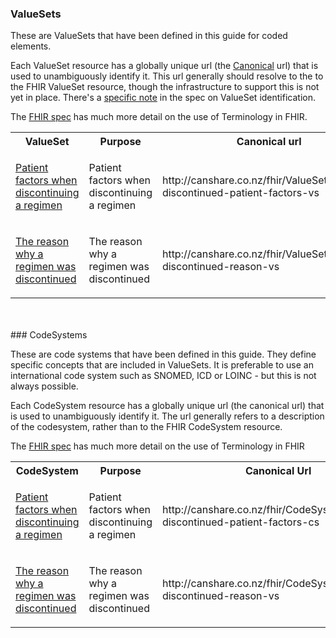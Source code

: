 ### ValueSets

These are ValueSets that have been defined in this guide for coded elements. 

Each ValueSet resource has a globally unique url (the [Canonical](http://hl7.org/fhir/references.html#canonical) url) that is used to unambiguously identify it. 
This url generally should resolve to the to the FHIR ValueSet resource, though the infrastructure 
to support this is not yet in place. There's a [specific note](http://hl7.org/fhir/valueset.html#ident) in the spec on ValueSet identification.

The [FHIR spec](http://hl7.org/fhir/terminology-module.html) has much more detail on the use of Terminology in FHIR.


<table class='table table-bordered table-condensed'>
<tr><th>ValueSet</th><th>Purpose</th><th>Canonical url</th></tr>
<tr><td width='20%'><a href='ValueSet-regimen-discontinued-patient-factors.html'>Patient factors when discontinuing a regimen</a></td><td><p>Patient factors when discontinuing a regimen</p></td><td>http://canshare.co.nz/fhir/ValueSet/regimen-discontinued-patient-factors-vs</td></tr>
<tr><td width='20%'><a href='ValueSet-regimen-discontinued-reason.html'>The reason why a regimen was discontinued</a></td><td><p>The reason why a regimen was discontinued</p></td><td>http://canshare.co.nz/fhir/ValueSet/regimen-discontinued-reason-vs</td></tr>
</table>
<br/><br/>
### CodeSystems

These are code systems that have been defined in this guide. They define specific concepts that are included in ValueSets. It is preferable to use an international code system such as SNOMED, ICD or LOINC - but this is not always possible.

Each CodeSystem resource has a globally unique url (the canonical url) that is used to unambiguously identify it. The url generally refers to a description of the codesystem, rather than to the FHIR CodeSystem resource.

The [FHIR spec](http://hl7.org/fhir/terminology-module.html) has much more detail on the use of Terminology in FHIR

<table class='table table-bordered table-condensed'>
<tr><th>CodeSystem</th><th>Purpose</th><th>Canonical Url</th></tr>
<tr><td width='20%'><a href='CodeSystem-regimen-discontinued-patient-factors.html'>Patient factors when discontinuing a regimen</a></td><td><p>Patient factors when discontinuing a regimen</p></td><td>http://canshare.co.nz/fhir/CodeSystem/regimen-discontinued-patient-factors-cs</td></tr>
<tr><td width='20%'><a href='CodeSystem-regimen-discontinued-reason.html'>The reason why a regimen was discontinued</a></td><td><p>The reason why a regimen was discontinued</p></td><td>http://canshare.co.nz/fhir/CodeSystem/regimen-discontinued-reason-vs</td></tr>
</table>